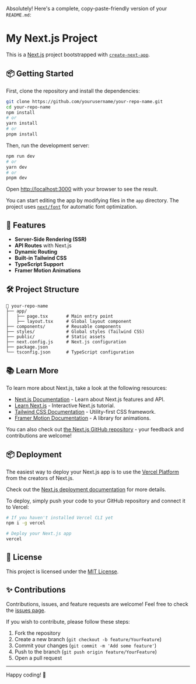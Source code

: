 Absolutely! Here's a complete, copy-paste-friendly version of your `README.md`:


# My Next.js Project

This is a [Next.js](https://nextjs.org) project bootstrapped with [`create-next-app`](https://nextjs.org/docs/app/api-reference/cli/create-next-app).

## 📦 Getting Started

First, clone the repository and install the dependencies:

```bash
git clone https://github.com/yourusername/your-repo-name.git
cd your-repo-name
npm install
# or
yarn install
# or
pnpm install
```

Then, run the development server:

```bash
npm run dev
# or
yarn dev
# or
pnpm dev
```

Open [http://localhost:3000](http://localhost:3000) with your browser to see the result.

You can start editing the app by modifying files in the `app` directory. The project uses [`next/font`](https://nextjs.org/docs/app/building-your-application/optimizing/fonts) for automatic font optimization.

## 🚀 Features

- **Server-Side Rendering (SSR)**
- **API Routes** with Next.js
- **Dynamic Routing**
- **Built-in Tailwind CSS**
- **TypeScript Support**
- **Framer Motion Animations**

## 🛠️ Project Structure

```
📁 your-repo-name
├── app/
│   ├── page.tsx       # Main entry point
│   ├── layout.tsx     # Global layout component
├── components/        # Reusable components
├── styles/            # Global styles (Tailwind CSS)
├── public/            # Static assets
├── next.config.js     # Next.js configuration
├── package.json
└── tsconfig.json      # TypeScript configuration
```

## 📚 Learn More

To learn more about Next.js, take a look at the following resources:

- [Next.js Documentation](https://nextjs.org/docs) - Learn about Next.js features and API.
- [Learn Next.js](https://nextjs.org/learn) - Interactive Next.js tutorial.
- [Tailwind CSS Documentation](https://tailwindcss.com/docs) - Utility-first CSS framework.
- [Framer Motion Documentation](https://www.framer.com/motion/) - A library for animations.

You can also check out [the Next.js GitHub repository](https://github.com/vercel/next.js) - your feedback and contributions are welcome!

## 📦 Deployment

The easiest way to deploy your Next.js app is to use the [Vercel Platform](https://vercel.com/new) from the creators of Next.js.

Check out the [Next.js deployment documentation](https://nextjs.org/docs/app/building-your-application/deploying) for more details.

To deploy, simply push your code to your GitHub repository and connect it to Vercel:

```bash
# If you haven't installed Vercel CLI yet
npm i -g vercel

# Deploy your Next.js app
vercel
```

## 📝 License

This project is licensed under the [MIT License](LICENSE).

## ✨ Contributions

Contributions, issues, and feature requests are welcome! Feel free to check the [issues page](https://github.com/yourusername/your-repo-name/issues).

If you wish to contribute, please follow these steps:

1. Fork the repository
2. Create a new branch (`git checkout -b feature/YourFeature`)
3. Commit your changes (`git commit -m 'Add some feature'`)
4. Push to the branch (`git push origin feature/YourFeature`)
5. Open a pull request

---

Happy coding! 🚀
```
